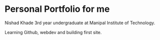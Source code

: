 # Personal Portfolio for me 
Nishad Khade 3rd year undergraduate at Manipal Institute of Technology.

Learning Github, webdev and building first site.